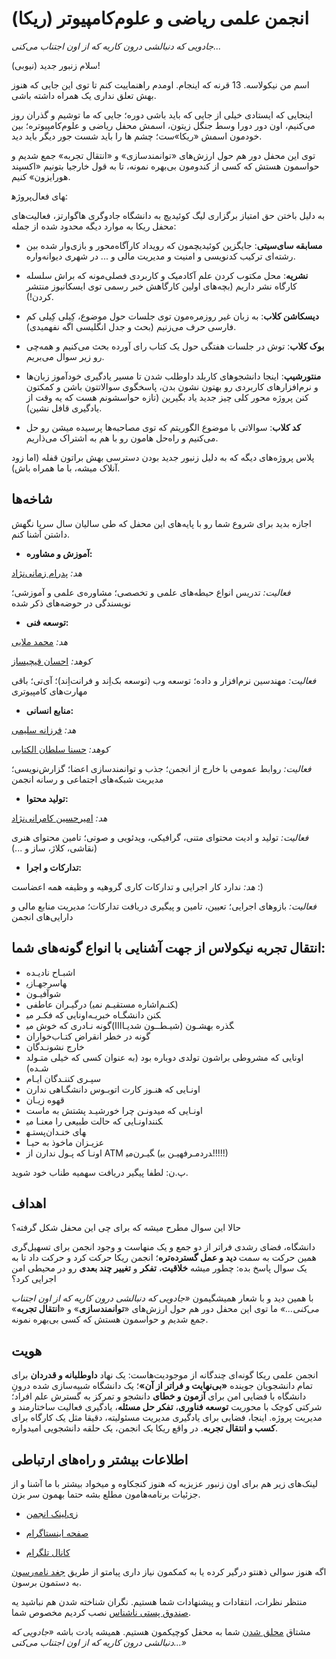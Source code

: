 # انجمن علمی ریاضی و علوم‌کامپیوتر (ریکا)


*جادویی که دنبالشی درون کاریه که از اون اجتناب می‌کنی...*

سلام زنبور جدید (نیوبی)!


اسم من نیکولاسه. 13 قرنه که اینجام. اومدم راهنماییت کنم تا توی این جایی که هنوز بهش تعلق نداری یک همراه داشته باشی.

اینجایی که ایستادی خیلی از جایی که باید باشی دوره؛ جایی که ما توشیم و گذران روز می‌کنیم، اون دور دورا وسط جنگل زیتون، اسمش محفل ریاضی و علوم‌کامپیوتره؛ بین خودمون اسمش «ریکا»ست؛ چشم ها را باید شست جور دیگر باید دید.

توی این محفل دور هم حول ارزش‌های «توانمندسازی» و «انتقال تجربه» جمع شدیم و حواسمون هستش که کسی از کندومون بی‌بهره نمونه، تا به قول خارجیا بتونیم «اکسپند هورایزون» کنیم.


پروژه‎های فعال:

به دلیل باختن حق امتیاز برگزاری لیگ کوئیدیچ به دانشگاه جادوگری هاگوارتز، فعالیت‌های محفل ریکا به موارد دیگه محدود شده از جمله:

- **مسابقه سای‌سیتی**: جایگزین کوئیدیچمون که رویداد کارآگاه‌محور و بازی‌وار شده بین رشته‌ای ترکیب کد‌نویسی و امنیت و مدیریت مالی و ... در شهری دیوانه‌واره.

- **نشریه**:  محل مکتوب کردن علم آکادمیک و کاربردی فصلی‌مونه که براش سلسله کارگاه نشر داریم (بچه‌های اولین کارگاهش خبر رسمی توی ایسکانیوز منتشر کردن!).

- **دیسکاشن کلاب**:  به زبان غیر روزمره‌مون توی جلسات حول موضوع، کِیلی کِیلی کم فارسی حرف می‌زنیم (بحث و جدل انگلیسی اگه نفهمیدی).

- **بوک کلاب**:  توش در جلسات هفتگی حول یک کتاب رای آورده بحث می‌کنیم و همه‌چی رو زیر سوال می‌بریم.

- **منتورشیپ**:  ‌اینجا دانشجوهای کاربلد داوطلب شدن تا مسیر یادگیری خودآموز زبان‌ها و نرم‌افزارهای کاربردی رو بهتون نشون بدن، پاسخگوی سوالاتتون باشن و کمکتون کنن پروژه محور کلی چیز جدید یاد بگیرین (تازه حواسشونم هست که یه وقت از یادگیری قافل نشین).
	
	  	  
- **کد کلاب**:  سوالاتی با موضوع الگوریتم که توی مصاحبه‌ها پرسیده میشن رو حل می‌کنیم و راه‌حل هامون رو با هم به اشتراک می‌ذاریم.

پلاس پروژه‌های دیگه‌ که به دلیل زنبور جدید بودن دسترسی بهش براتون قفله (اما زود آنلاک میشه، با ما همراه باش).

## شاخه‌ها

اجازه بدید برای شروع شما رو با پایه‌های این محفل که طی سالیان سال سرپا نگهش داشتن آشنا کنم.


- **آموزش و مشاوره:**
  
  
*هد:* [پدرام زمانی‌نژاد](https://t.me/Pedram_zamaninejad)
  
  
*فعالیت:* تدریس انواع حیطه‌های علمی و تخصصی؛ مشاوره‌ی علمی و آموزشی؛ نویسندگی در حوضه‌های ذکر شده


- **توسعه فنی:**
  
  
*هد:* [محمد ملایی](https://t.me/Mohammad_Ma26)


*کوهد:* [احسان قیچیساز](https://t.me/EHSAN138GH)
  
  
*فعالیت:* مهندسین نرم‌افزار و داده؛ توسعه وب (توسعه بک‌اِند و فرانت‌اِند)؛ آی‌تی؛ باقی مهارت‌های کامپیوتری


- **منابع انسانی:**
  
  
*هد:* [فرزانه سلیمی](https://t.me/Farxami) 


*کوهد:* [حسنا سلطان الکتابی](https://t.me/hosna_sltn)
  
  
*فعالیت:* روابط عمومی با خارج از انجمن؛ جذب و توانمندسازی اعضا؛ گزارش‌نویسی؛ مدیریت شبکه‌های اجتماعی و رسانه انجمن


- **تولید محتوا:**
  
  
*هد:* [امیرحسین کامرانی‌نژاد](https://t.me/Ysoeazy)
  
  
*فعالیت:* تولید و ادیت محتوای متنی، گرافیکی، ویدئویی و صوتی؛ تامین محتوای هنری (نقاشی، کلاژ، ساز و ...)


- **تدارکات و اجرا:**


*هد:* ندارد 
کار اجرایی و تدارکات کاری گروهیه و وظیفه همه اعضاست :)
  
*فعالیت:* بازو‌های اجرایی؛ تعیین، تامین و پیگیری دریافت تدارکات؛ مدیریت منابع مالی و دارایی‌های انجمن

## انتقال تجربه نیکولاس از جهت آشنایی با انواع گونه‌های شما:

- اشبـاح نادیـده
- سرجهـازی‎ها
- شوآفیـون
- درگیـران عاطفی  (اشاره مستقیـم نمی‎کنـم)
- اونایی که فکـر می‎کنن دانشگـاه خبریـه
- گونه نـادری که خوش می‎گذره بهشـون (شیـطــون شدیـاااا)
- گونه در خطر انقراض کتـاب‌خواران
- خارج نشونـدگان
- اونایی که مشروطی براشون تولدی دوباره بود (به عنوان کسی که خیلی متـولد شـده)
- سپـری کننـدگان ایـام
- اونـایی که هنـوز کارت اتوبـوس دانشگـاهی ندارن
- قهوه ‌زیـان
- اونـایی که میدونـن چرا خورشیـد پشتش به ماست
- اونـایی که حالت طبیعی را معنـا می‎کنند
- پستـه‎های خنـدان
- عزیـزان ماخوذ‌ به حیـا
- اونـا که پـول ندارن از ATM می‎گیـرن (مـرفهیـن بی‎درد!!!!!)

پ.ن: لطفا پیگیر دریافت سهمیه طناب خود شوید.

## اهداف

حالا این سوال مطرح میشه که برای چی این محفل شکل گرفته؟


دانشگاه، فضای رشدی فراتر از دو جمع و یک منهاست و وجود انجمن برای تسهیل‌گری همین حرکت به سمت **دید و عمل گسترده‌تره**؛ انجمن ریکا حرکت کرد و حرکت داد تا به یک سوال پاسخ بده: چطور میشه **خلاقیت**، **تفکر** و **تغییر چند بعدی** رو در محیطی امن اجرایی کرد؟
 
با همین دید و با شعار همیشگیمون *«جادویی که دنبالشی درون کاریه که از اون اجتناب می‌کنی...»* ما توی این محفل دور هم حول ارزش‌های «**توانمندسازی**» و «**انتقال تجربه**» جمع شدیم و حواسمون هستش که کسی بی‌بهره نمونه.

## هویت

انجمن علمی ریکا گونه‌ای چندگانه از موجودیت‌هاست: یک نهاد **داوطلبانه و قدردان** برای تمام دانشجویان جوینده **«بی‌نهایت و فراتر از آن»**؛ یک دانشگاه شبیه‌سازی شده درونِ دانشگاه با فضایی امن برای **آزمون و خطای** دانشجو و تمرکز به گسترش علم افراد؛ شرکتی کوچک با محوریت **توسعه فناوری**، **تفکر حل مسئله**، یادگیری فعالیت ساختارمند و مدیریت پروژه. اینجا، فضایی برای یادگیری مدیریت مسئولیته، دقیقا مثل یک کارگاه برای **کسب و انتقال تجربه‌**. در واقع ریکا یک انجمن، یک حلقه دانشجویی امیدواره.



## اطلاعات بیشتر و راه‌های ارتباطی


لینک‌های زیر هم برای اون زنبور عزیزیه که هنوز کنجکاوه و میخواد بیشتر با ما آشنا و از جزئیات برنامه‌هامون مطلع بشه حتما بهمون سر بزن.


- [زی‌لینک انجمن](https://zil.ink/AMCSUI)


- [صفحه اینستاگرام](http://instagram.com/AMCSUI)


- [کانال تلگرام](https://t.me/AMCSUI)


اگه هنوز سوالی ذهنتو درگیر کرده یا به کمکمون نیاز داری پیامتو از طریق [جغد نامه‌رسون](https://t.me/AMCSSup) به دستمون برسون. 


منتظر نظرات، انتقادات و پیشنهادات شما هستیم. نگران شناخته شدن هم نباشید یه [صندوق پستی ناشناس](https://app.epoll.pro/31821200) نصب کردیم مخصوص شما. 


مشتاق [محلق شدن](https://app.epoll.ir/28438250) شما به محفل کوچیکمون هستیم. همیشه یادت باشه *«جادویی که دنبالشی درون کاریه که از اون اجتناب می‌کنی...»*
